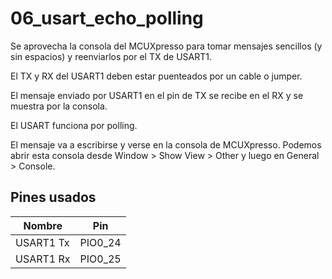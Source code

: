 # 06_usart_echo_polling

Se aprovecha la consola del MCUXpresso para tomar mensajes sencillos (y sin espacios) y reenviarlos por el TX de USART1.

El TX y RX del USART1 deben estar puenteados por un cable o jumper.

El mensaje enviado por USART1 en el pin de TX se recibe en el RX y se muestra por la consola.

El USART funciona por polling.

El mensaje va a escribirse y verse en la consola de MCUXpresso. Podemos abrir esta consola desde Window > Show View > Other y luego en General > Console.

## Pines usados

| Nombre | Pin |
| --- | --- |
| USART1 Tx | PIO0_24
| USART1 Rx | PIO0_25